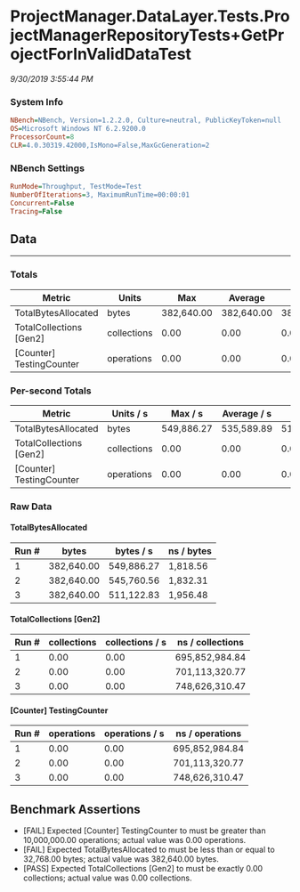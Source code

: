 ﻿# ProjectManager.DataLayer.Tests.ProjectManagerRepositoryTests+GetProjectForInValidDataTest
_9/30/2019 3:55:44 PM_
### System Info
```ini
NBench=NBench, Version=1.2.2.0, Culture=neutral, PublicKeyToken=null
OS=Microsoft Windows NT 6.2.9200.0
ProcessorCount=8
CLR=4.0.30319.42000,IsMono=False,MaxGcGeneration=2
```

### NBench Settings
```ini
RunMode=Throughput, TestMode=Test
NumberOfIterations=3, MaximumRunTime=00:00:01
Concurrent=False
Tracing=False
```

## Data
-------------------

### Totals
|          Metric |           Units |             Max |         Average |             Min |          StdDev |
|---------------- |---------------- |---------------- |---------------- |---------------- |---------------- |
|TotalBytesAllocated |           bytes |      382,640.00 |      382,640.00 |      382,640.00 |            0.00 |
|TotalCollections [Gen2] |     collections |            0.00 |            0.00 |            0.00 |            0.00 |
|[Counter] TestingCounter |      operations |            0.00 |            0.00 |            0.00 |            0.00 |

### Per-second Totals
|          Metric |       Units / s |         Max / s |     Average / s |         Min / s |      StdDev / s |
|---------------- |---------------- |---------------- |---------------- |---------------- |---------------- |
|TotalBytesAllocated |           bytes |      549,886.27 |      535,589.89 |      511,122.83 |       21,289.27 |
|TotalCollections [Gen2] |     collections |            0.00 |            0.00 |            0.00 |            0.00 |
|[Counter] TestingCounter |      operations |            0.00 |            0.00 |            0.00 |            0.00 |

### Raw Data
#### TotalBytesAllocated
|           Run # |           bytes |       bytes / s |      ns / bytes |
|---------------- |---------------- |---------------- |---------------- |
|               1 |      382,640.00 |      549,886.27 |        1,818.56 |
|               2 |      382,640.00 |      545,760.56 |        1,832.31 |
|               3 |      382,640.00 |      511,122.83 |        1,956.48 |

#### TotalCollections [Gen2]
|           Run # |     collections | collections / s |ns / collections |
|---------------- |---------------- |---------------- |---------------- |
|               1 |            0.00 |            0.00 |  695,852,984.84 |
|               2 |            0.00 |            0.00 |  701,113,320.77 |
|               3 |            0.00 |            0.00 |  748,626,310.47 |

#### [Counter] TestingCounter
|           Run # |      operations |  operations / s | ns / operations |
|---------------- |---------------- |---------------- |---------------- |
|               1 |            0.00 |            0.00 |  695,852,984.84 |
|               2 |            0.00 |            0.00 |  701,113,320.77 |
|               3 |            0.00 |            0.00 |  748,626,310.47 |


## Benchmark Assertions

* [FAIL] Expected [Counter] TestingCounter to must be greater than 10,000,000.00 operations; actual value was 0.00 operations.
* [FAIL] Expected TotalBytesAllocated to must be less than or equal to 32,768.00 bytes; actual value was 382,640.00 bytes.
* [PASS] Expected TotalCollections [Gen2] to must be exactly 0.00 collections; actual value was 0.00 collections.


